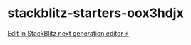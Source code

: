# stackblitz-starters-oox3hdjx

[Edit in StackBlitz next generation editor ⚡️](https://stackblitz.com/~/github.com/lets-dial/stackblitz-starters-oox3hdjx)